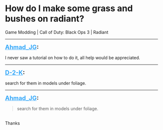 # How do I make some grass and bushes on radiant?
Game Modding | Call of Duty: Black Ops 3 | Radiant

---
<strong style="font-size: 1.4em;"><span style="text-decoration: underline;text-decoration-color: #34a7f9;"><span style="color:#34a7f9;">Ahmad_JG</span></span>:</strong>

<p>I never saw a tutorial on how to do it, all help would be appreciated.</p>

---
<strong style="font-size: 1.4em;"><span style="text-decoration: underline;text-decoration-color: #34a7f9;"><span style="color:#34a7f9;">D-2-K</span></span>:</strong>

<p>search for them in models under foliage.</p>

---
<strong style="font-size: 1.4em;"><span style="text-decoration: underline;text-decoration-color: #34a7f9;"><span style="color:#34a7f9;">Ahmad_JG</span></span>:</strong>

<p><blockquote>search for them in models under foliage.<br /></blockquote><br />Thanks</p>
